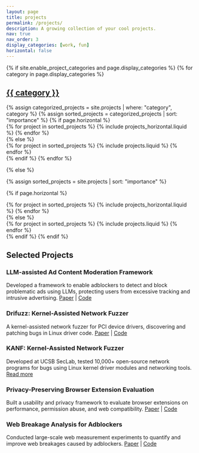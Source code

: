 ```yaml
---
layout: page
title: projects
permalink: /projects/
description: A growing collection of your cool projects.
nav: true
nav_order: 3
display_categories: [work, fun]
horizontal: false
---
```


<!-- pages/projects.md -->
<div class="projects">
{% if site.enable_project_categories and page.display_categories %}
  <!-- Display categorized projects -->
  {% for category in page.display_categories %}
  <a id="{{ category }}" href=".#{{ category }}">
    <h2 class="category">{{ category }}</h2>
  </a>
  {% assign categorized_projects = site.projects | where: "category", category %}
  {% assign sorted_projects = categorized_projects | sort: "importance" %}
  <!-- Generate cards for each project -->
  {% if page.horizontal %}
  <div class="container">
    <div class="row row-cols-1 row-cols-md-2">
    {% for project in sorted_projects %}
      {% include projects_horizontal.liquid %}
    {% endfor %}
    </div>
  </div>
  {% else %}
  <div class="row row-cols-1 row-cols-md-3">
    {% for project in sorted_projects %}
      {% include projects.liquid %}
    {% endfor %}
  </div>
  {% endif %}
  {% endfor %}

{% else %}

<!-- Display projects without categories -->

{% assign sorted_projects = site.projects | sort: "importance" %}

  <!-- Generate cards for each project -->

{% if page.horizontal %}

  <div class="container">
    <div class="row row-cols-1 row-cols-md-2">
    {% for project in sorted_projects %}
      {% include projects_horizontal.liquid %}
    {% endfor %}
    </div>
  </div>
  {% else %}
  <div class="row row-cols-1 row-cols-md-3">
    {% for project in sorted_projects %}
      {% include projects.liquid %}
    {% endfor %}
  </div>
  {% endif %}
{% endif %}
</div>

## Selected Projects

### LLM-assisted Ad Content Moderation Framework
Developed a framework to enable adblockers to detect and block problematic ads using LLMs, protecting users from excessive tracking and intrusive advertising. [Paper](#) | [Code](#)

### Drifuzz: Kernel-Assisted Network Fuzzer
A kernel-assisted network fuzzer for PCI device drivers, discovering and patching bugs in Linux driver code. [Paper](#) | [Code](#)

### KANF: Kernel-Assisted Network Fuzzer
Developed at UCSB SecLab, tested 10,000+ open-source network programs for bugs using Linux kernel driver modules and networking tools. [Read more](https://github.com/Racro/kanf)

### Privacy-Preserving Browser Extension Evaluation
Built a usability and privacy framework to evaluate browser extensions on performance, permission abuse, and web compatibility. [Paper](#) | [Code](#)

### Web Breakage Analysis for Adblockers
Conducted large-scale web measurement experiments to quantify and improve web breakages caused by adblockers. [Paper](#) | [Code](#)
